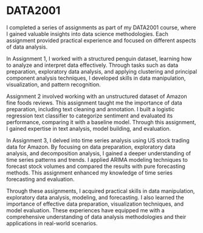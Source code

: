 # DATA2001

I completed a series of assignments as part of my DATA2001 course, where I gained valuable insights into data science methodologies. Each assignment provided practical experience and focused on different aspects of data analysis.

In Assignment 1, I worked with a structured penguin dataset, learning how to analyze and interpret data effectively. Through tasks such as data preparation, exploratory data analysis, and applying clustering and principal component analysis techniques, I developed skills in data manipulation, visualization, and pattern recognition.

Assignment 2 involved working with an unstructured dataset of Amazon fine foods reviews. This assignment taught me the importance of data preparation, including text cleaning and annotation. I built a logistic regression text classifier to categorize sentiment and evaluated its performance, comparing it with a baseline model. Through this assignment, I gained expertise in text analysis, model building, and evaluation.

In Assignment 3, I delved into time series analysis using US stock trading data for Amazon. By focusing on data preparation, exploratory data analysis, and decomposition analysis, I gained a deeper understanding of time series patterns and trends. I applied ARIMA modeling techniques to forecast stock volumes and compared the results with pure forecasting methods. This assignment enhanced my knowledge of time series forecasting and evaluation.

Through these assignments, I acquired practical skills in data manipulation, exploratory data analysis, modeling, and forecasting. I also learned the importance of effective data preparation, visualization techniques, and model evaluation. These experiences have equipped me with a comprehensive understanding of data analysis methodologies and their applications in real-world scenarios.
